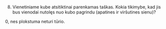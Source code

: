 8. Vienetiniame kube atsitiktinai parenkamas taškas. Kokia tikimybe, kad jis bus vienodai
nutolęs nuo kubo pagrindu (apatines ir viršutines sienu)?

0, nes plokstuma neturi tūrio.